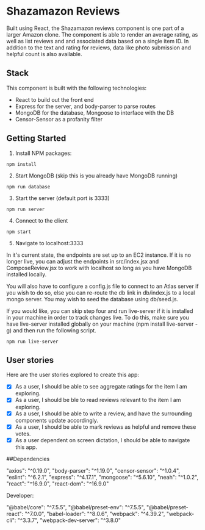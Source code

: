 # Shazamazon Reviews

Built using React, the Shazamazon reviews component is one part of a larger Amazon clone. The component is able to render an average rating, as well as list reviews and and associated data based on a single item ID. In addition to the text and rating for reviews, data like photo submission and helpful count is also available. 



## Stack

This component is built with the following technologies:

- React to build out the front end
- Express for the server, and body-parser to parse routes
- MongoDB for the database, Mongoose to interface with the DB
- Censor-Sensor as a profanity filter



## Getting Started
1. Install NPM packages:
```
npm install
```
2. Start MongoDB (skip this is you already have MongoDB running)
```
npm run database
```
3. Start the server (default port is 3333)
```
npm run server
```
4. Connect to the client
```
npm start
```
5. Navigate to localhost:3333

In it's current state, the endpoints are set up to an EC2 instance. If it is no longer live, you can adjust the endpoints in src/index.jsx and ComposeReview.jsx to work with localhost so long as you have MongoDB installed locally. 

You will also have to configure a config.js file to connect to an Atlas server if you wish to do so, else you can re-route the db link in db/index.js to a local mongo server. You may wish to seed the database using db/seed.js.

If you would like, you can skip step four and run live-server if it is installed in your machine in order to track changes live. To do this, make sure you have live-server installed globally on your machine (npm install live-server -g) and then run the following script.
```
npm run live-server
```



## User stories

Here are the user stories explored to create this app:

- [X] As a user, I should be able to see aggregate ratings for the item I am exploring.
- [X] As a user, I should be ble to read reviews relevant to the item I am exploring.
- [X] As a user, I should be able to write a review, and have the surrounding components update accordingly.
- [X] As a user, I should be able to mark reviews as helpful and remove these votes.
- [X] As a user dependent on screen dictation, I should be able to navigate this app. 

##Dependencies

"axios": "^0.19.0",
"body-parser": "^1.19.0",
"censor-sensor": "^1.0.4",
"eslint": "^6.2.1",
"express": "^4.17.1",
"mongoose": "^5.6.10",
"neah": "^1.0.2",
"react": "^16.9.0",
"react-dom": "^16.9.0"

Developer:

"@babel/core": "^7.5.5",
"@babel/preset-env": "^7.5.5",
"@babel/preset-react": "^7.0.0",
"babel-loader": "^8.0.6",
"webpack": "^4.39.2",
"webpack-cli": "^3.3.7",
"webpack-dev-server": "^3.8.0"